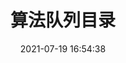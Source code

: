 ---
pageComponent: 
  name: Catalogue
  data: 
    key: 03.算法/01.算法-队列
    imgUrl: /img/web.png
    description: 队列
title: 算法队列目录
date: 2021-07-19 16:54:38
permalink: /Quence
sidebar: true
article: false
comment: false
editLink: false
---